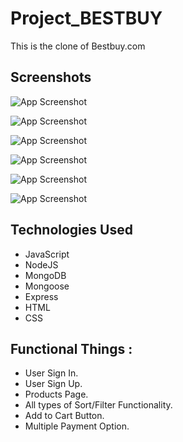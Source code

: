 # Project_BESTBUY

This is the clone of Bestbuy.com

## Screenshots

![App Screenshot](https://miro.medium.com/max/875/1*PE-tmKnHStbeLBgpQnNMAw.png)

![App Screenshot](https://miro.medium.com/max/875/1*itTnIpCbLnDLQ6gUJm5-2g.png)

![App Screenshot](https://miro.medium.com/max/875/1*lq5J-SFCG8C38l_rZe1WYA.png)

![App Screenshot](https://miro.medium.com/max/875/1*elhSt_lTJiZskQ5SmhK8Wg.png)

![App Screenshot](https://miro.medium.com/max/875/1*oUNh_pKjC_UTPEXMNqiM9A.png)

![App Screenshot](https://miro.medium.com/max/875/1*1ZsJ-s4GWTXRq06suRQ6PA.png)

## Technologies Used

- JavaScript
- NodeJS
- MongoDB
- Mongoose
- Express
- HTML
- CSS

## Functional Things :
* User Sign In.
* User Sign Up.
* Products Page.
* All types of Sort/Filter Functionality.
* Add to Cart Button.
* Multiple Payment Option.
